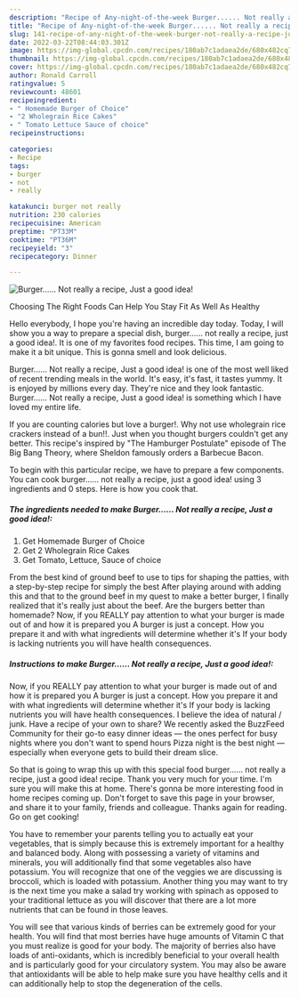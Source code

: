 ```yaml
---
description: "Recipe of Any-night-of-the-week Burger...... Not really a recipe, Just a good idea!"
title: "Recipe of Any-night-of-the-week Burger...... Not really a recipe, Just a good idea!"
slug: 141-recipe-of-any-night-of-the-week-burger-not-really-a-recipe-just-a-good-idea
date: 2022-03-22T08:44:03.301Z
image: https://img-global.cpcdn.com/recipes/180ab7c1adaea2de/680x482cq70/burger-not-really-a-recipe-just-a-good-idea-recipe-main-photo.jpg
thumbnail: https://img-global.cpcdn.com/recipes/180ab7c1adaea2de/680x482cq70/burger-not-really-a-recipe-just-a-good-idea-recipe-main-photo.jpg
cover: https://img-global.cpcdn.com/recipes/180ab7c1adaea2de/680x482cq70/burger-not-really-a-recipe-just-a-good-idea-recipe-main-photo.jpg
author: Ronald Carroll
ratingvalue: 5
reviewcount: 48601
recipeingredient:
- " Homemade Burger of Choice"
- "2 Wholegrain Rice Cakes"
- " Tomato Lettuce Sauce of choice"
recipeinstructions:

categories:
- Recipe
tags:
- burger
- not
- really

katakunci: burger not really 
nutrition: 230 calories
recipecuisine: American
preptime: "PT33M"
cooktime: "PT36M"
recipeyield: "3"
recipecategory: Dinner

---
```



![Burger...... Not really a recipe, Just a good idea!](https://img-global.cpcdn.com/recipes/180ab7c1adaea2de/680x482cq70/burger-not-really-a-recipe-just-a-good-idea-recipe-main-photo.jpg)

Choosing The Right Foods Can Help You Stay Fit As Well As Healthy

Hello everybody, I hope you're having an incredible day today. Today, I will show you a way to prepare a special dish, burger...... not really a recipe, just a good idea!. It is one of my favorites food recipes. This time, I am going to make it a bit unique. This is gonna smell and look delicious.

Burger...... Not really a recipe, Just a good idea! is one of the most well liked of recent trending meals in the world. It's easy, it's fast, it tastes yummy. It is enjoyed by millions every day. They're nice and they look fantastic. Burger...... Not really a recipe, Just a good idea! is something which I have loved my entire life.

If you are counting calories but love a burger!. Why not use wholegrain rice crackers instead of a bun!!. Just when you thought burgers couldn&#39;t get any better. This recipe&#39;s inspired by &#34;The Hamburger Postulate&#34; episode of The Big Bang Theory, where Sheldon famously orders a Barbecue Bacon.


To begin with this particular recipe, we have to prepare a few components. You can cook burger...... not really a recipe, just a good idea! using 3 ingredients and 0 steps. Here is how you cook that.

<!--inarticleads1-->

##### The ingredients needed to make Burger...... Not really a recipe, Just a good idea!:

1. Get  Homemade Burger of Choice
1. Get 2 Wholegrain Rice Cakes
1. Get  Tomato, Lettuce, Sauce of choice


From the best kind of ground beef to use to tips for shaping the patties, with a step-by-step recipe for simply the best After playing around with adding this and that to the ground beef in my quest to make a better burger, I finally realized that it&#39;s really just about the beef. Are the burgers better than homemade? Now, if you REALLY pay attention to what your burger is made out of and how it is prepared you A burger is just a concept. How you prepare it and with what ingredients will determine whether it&#39;s If your body is lacking nutrients you will have health consequences. 

<!--inarticleads2-->

##### Instructions to make Burger...... Not really a recipe, Just a good idea!:



Now, if you REALLY pay attention to what your burger is made out of and how it is prepared you A burger is just a concept. How you prepare it and with what ingredients will determine whether it&#39;s If your body is lacking nutrients you will have health consequences. I believe the idea of natural / junk. Have a recipe of your own to share? We recently asked the BuzzFeed Community for their go-to easy dinner ideas — the ones perfect for busy nights where you don&#39;t want to spend hours Pizza night is the best night — especially when everyone gets to build their dream slice. 

So that is going to wrap this up with this special food burger...... not really a recipe, just a good idea! recipe. Thank you very much for your time. I'm sure you will make this at home. There's gonna be more interesting food in home recipes coming up. Don't forget to save this page in your browser, and share it to your family, friends and colleague. Thanks again for reading. Go on get cooking!

You have to remember your parents telling you to actually eat your vegetables, that is simply because this is extremely important for a healthy and balanced body. Along with possessing a variety of vitamins and minerals, you will additionally find that some vegetables also have potassium. You will recognize that one of the veggies we are discussing is broccoli, which is loaded with potassium. Another thing you may want to try is the next time you make a salad try working with spinach as opposed to your traditional lettuce as you will discover that there are a lot more nutrients that can be found in those leaves.

You will see that various kinds of berries can be extremely good for your health. You will find that most berries have huge amounts of Vitamin C that you must realize is good for your body. The majority of berries also have loads of anti-oxidants, which is incredibly beneficial to your overall health and is particularly good for your circulatory system. You may also be aware that antioxidants will be able to help make sure you have healthy cells and it can additionally help to stop the degeneration of the cells.
